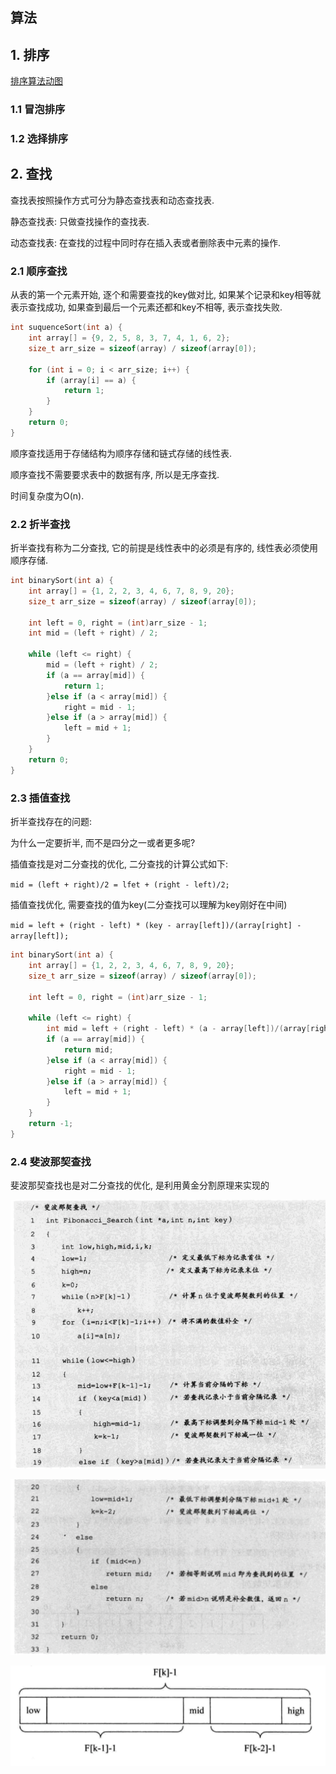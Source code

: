 ## 算法

## 1. 排序

[排序算法动图](https://www.cnblogs.com/onepixel/articles/7674659.html)

### 1.1 冒泡排序

### 1.2 选择排序



## 2. 查找

查找表按照操作方式可分为静态查找表和动态查找表.

静态查找表: 只做查找操作的查找表.

动态查找表: 在查找的过程中同时存在插入表或者删除表中元素的操作.



### 2.1 顺序查找

从表的第一个元素开始, 逐个和需要查找的key做对比, 如果某个记录和key相等就表示查找成功, 如果查到最后一个元素还都和key不相等, 表示查找失败.

```c
int suquenceSort(int a) {
    int array[] = {9, 2, 5, 8, 3, 7, 4, 1, 6, 2};
    size_t arr_size = sizeof(array) / sizeof(array[0]);
    
    for (int i = 0; i < arr_size; i++) {
        if (array[i] == a) {
            return 1;
        }
    }
    return 0;
}
```

顺序查找适用于存储结构为顺序存储和链式存储的线性表.

顺序查找不需要要求表中的数据有序, 所以是无序查找.

时间复杂度为O(n).



### 2.2 折半查找

折半查找有称为二分查找, 它的前提是线性表中的必须是有序的, 线性表必须使用顺序存储.

```c
int binarySort(int a) {
    int array[] = {1, 2, 2, 3, 4, 6, 7, 8, 9, 20};
    size_t arr_size = sizeof(array) / sizeof(array[0]);
    
    int left = 0, right = (int)arr_size - 1;
    int mid = (left + right) / 2;
    
    while (left <= right) {
        mid = (left + right) / 2;
        if (a == array[mid]) {
            return 1;
        }else if (a < array[mid]) {
            right = mid - 1;
        }else if (a > array[mid]) {
            left = mid + 1;
        }
    }
    return 0;
}
```



### 2.3 插值查找

折半查找存在的问题:

为什么一定要折半, 而不是四分之一或者更多呢?

插值查找是对二分查找的优化, 二分查找的计算公式如下:

 `mid = (left + right)/2 = lfet + (right - left)/2;`

插值查找优化, 需要查找的值为key(二分查找可以理解为key刚好在中间)

 `mid = left + (right - left) * (key - array[left])/(array[right] - array[left]);`

```c
int binarySort(int a) {
    int array[] = {1, 2, 2, 3, 4, 6, 7, 8, 9, 20};
    size_t arr_size = sizeof(array) / sizeof(array[0]);
    
    int left = 0, right = (int)arr_size - 1;
    
    while (left <= right) {
        int mid = left + (right - left) * (a - array[left])/(array[right] - array[left]);
        if (a == array[mid]) {
            return mid;
        }else if (a < array[mid]) {
            right = mid - 1;
        }else if (a > array[mid]) {
            left = mid + 1;
        }
    }
    return -1;
}
```



### 2.4 斐波那契查找

斐波那契查找也是对二分查找的优化, 是利用黄金分割原理来实现的



![image-20190125151303896](images/image-20190125151303896.png)

![image-20190125151312545](images/image-20190125151312545.png)

![image-20190125164648169](images/image-20190125164648169.png)